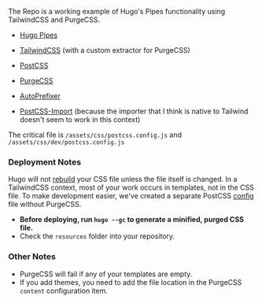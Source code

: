 
The Repo is a working example of Hugo's Pipes functionality using TailwindCSS and PurgeCSS.

- [Hugo Pipes](https://gohugo.io/hugo-pipes/)
- [TailwindCSS](https://github.com/tailwindcss/tailwindcss) (with a custom extractor for PurgeCSS)

- [PostCSS](https://github.com/postcss/postcss)
- [PurgeCSS](https://github.com/FullHuman/purgecss)
- [AutoPrefixer](https://github.com/postcss/autoprefixer)
- [PostCSS-Import](https://github.com/postcss/postcss-import) (because the importer that I think is native to Tailwind doesn't seem to work in this context)

The critical file is `/assets/css/postcss.config.js` and `/assets/css/dev/postcss.config.js`

### Deployment Notes

Hugo will not [rebuild](https://discourse.gohugo.io/t/regenerating-assets-directory-for-hugo-pipes/13175) your CSS file unless the file itself is changed. In a TailwindCSS context, most of your work occurs in templates, not in the CSS file. To make development easier, we've created a separate PostCSS [config](https://github.com/postcss/postcss-cli#config) file without PurgeCSS.

- **Before deploying, run `hugo --gc` to generate a minified, purged CSS file.** 
- Check the `resources` folder into your repository.

### Other Notes

- PurgeCSS will fail if any of your templates are empty.
- If you add themes, you need to add the file location in the PurgeCSS `content` configuration item.
